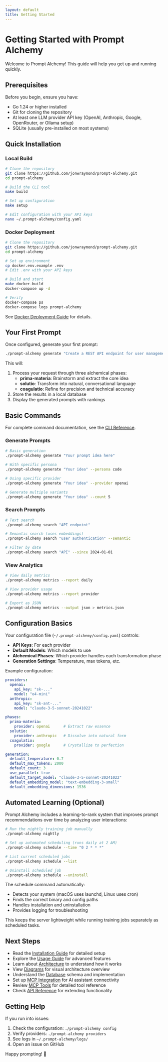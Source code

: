 ```yaml
---
layout: default
title: Getting Started
---
```


# Getting Started with Prompt Alchemy

Welcome to Prompt Alchemy! This guide will help you get up and running quickly.

## Prerequisites

Before you begin, ensure you have:

- Go 1.24 or higher installed
- Git for cloning the repository
- At least one LLM provider API key (OpenAI, Anthropic, Google, OpenRouter, or Ollama setup)
- SQLite (usually pre-installed on most systems)

## Quick Installation

### Local Build

```bash
# Clone the repository
git clone https://github.com/jonwraymond/prompt-alchemy.git
cd prompt-alchemy

# Build the CLI tool
make build

# Set up configuration
make setup

# Edit configuration with your API keys
nano ~/.prompt-alchemy/config.yaml
```

### Docker Deployment

```bash
# Clone the repository
git clone https://github.com/jonwraymond/prompt-alchemy.git
cd prompt-alchemy

# Set up environment
cp docker.env.example .env
# Edit .env with your API keys

# Build and start
make docker-build
docker-compose up -d

# Verify
docker-compose ps
docker-compose logs prompt-alchemy
```

See [Docker Deployment Guide](./docker-hybrid-deployment.md) for details.

## Your First Prompt

Once configured, generate your first prompt:

```bash
./prompt-alchemy generate "Create a REST API endpoint for user management"
```

This will:
1. Process your request through three alchemical phases:
   - **prima-materia**: Brainstorm and extract the core idea
   - **solutio**: Transform into natural, conversational language
   - **coagulatio**: Refine for precision and technical accuracy
2. Store the results in a local database
3. Display the generated prompts with rankings

## Basic Commands

For complete command documentation, see the [CLI Reference](./cli-reference).

### Generate Prompts
```bash
# Basic generation
./prompt-alchemy generate "Your prompt idea here"

# With specific persona
./prompt-alchemy generate "Your idea" --persona code

# Using specific provider
./prompt-alchemy generate "Your idea" --provider openai

# Generate multiple variants
./prompt-alchemy generate "Your idea" --count 5
```

### Search Prompts
```bash
# Text search
./prompt-alchemy search "API endpoint"

# Semantic search (uses embeddings)
./prompt-alchemy search "user authentication" --semantic

# Filter by date
./prompt-alchemy search "API" --since 2024-01-01
```

### View Analytics
```bash
# View daily metrics
./prompt-alchemy metrics --report daily

# View provider usage
./prompt-alchemy metrics --report provider

# Export as JSON
./prompt-alchemy metrics --output json > metrics.json
```

## Configuration Basics

Your configuration file (`~/.prompt-alchemy/config.yaml`) controls:

- **API Keys**: For each provider
- **Default Models**: Which models to use
- **Alchemical Phases**: Which provider handles each transformation phase
- **Generation Settings**: Temperature, max tokens, etc.

Example configuration:
```yaml
providers:
  openai:
    api_key: "sk-..."
    model: "o4-mini"
  anthropic:
    api_key: "sk-ant-..."
    model: "claude-3-5-sonnet-20241022"

phases:
  prima-materia:
    provider: openai      # Extract raw essence
  solutio:
    provider: anthropic   # Dissolve into natural form
  coagulatio:
    provider: google      # Crystallize to perfection

generation:
  default_temperature: 0.7
  default_max_tokens: 2000
  default_count: 3
  use_parallel: true
  default_target_model: "claude-3-5-sonnet-20241022"
  default_embedding_model: "text-embedding-3-small"
  default_embedding_dimensions: 1536
```

## Automated Learning (Optional)

Prompt Alchemy includes a learning-to-rank system that improves prompt recommendations over time by analyzing user interactions:

```bash
# Run the nightly training job manually
./prompt-alchemy nightly

# Set up automated scheduling (runs daily at 2 AM)
./prompt-alchemy schedule --time "0 2 * * *"

# List current scheduled jobs
./prompt-alchemy schedule --list

# Uninstall scheduled job
./prompt-alchemy schedule --uninstall
```

The schedule command automatically:
- Detects your system (macOS uses launchd, Linux uses cron)
- Finds the correct binary and config paths  
- Handles installation and uninstallation
- Provides logging for troubleshooting

This keeps the server lightweight while running training jobs separately as scheduled tasks.

## Next Steps

- Read the [Installation Guide](./installation) for detailed setup
- Explore the [Usage Guide](./usage) for advanced features
- Learn about [Architecture](./architecture) to understand how it works
- View [Diagrams](./diagrams) for visual architecture overview
- Understand the [Database](./database) schema and implementation
- Set up [MCP Integration](./mcp-integration) for AI assistant connectivity
- Review [MCP Tools](./mcp-tools) for detailed tool reference
- Check [API Reference](./api-reference) for extending functionality

## Getting Help

If you run into issues:

1. Check the configuration: `./prompt-alchemy config`
2. Verify providers: `./prompt-alchemy providers`
3. See logs in `~/.prompt-alchemy/logs/`
4. Open an issue on GitHub

Happy prompting! 🚀
